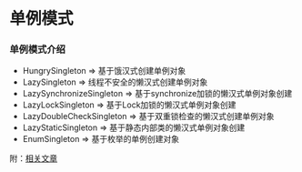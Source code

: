 # 单例模式

### 单例模式介绍
- HungrySingleton => 基于饿汉式创建单例对象
- LazySingleton => 线程不安全的懒汉式创建单例对象
- LazySynchronizeSingleton => 基于synchronize加锁的懒汉式单例对象创建
- LazyLockSingleton => 基于Lock加锁的懒汉式单例对象创建
- LazyDoubleCheckSingleton => 基于双重锁检查的懒汉式创建单例对象
- LazyStaticSingleton => 基于静态内部类的懒汉式单例对象创建
- EnumSingleton => 基于枚举的单例创建对象  

附：[相关文章]()